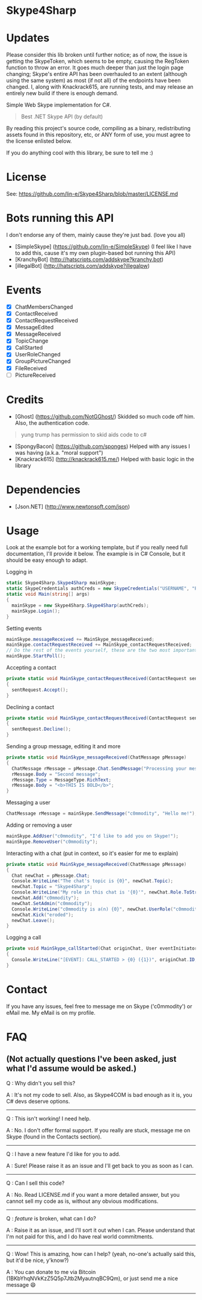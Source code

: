 # Skype4Sharp

# Updates
Please consider this lib broken until further notice; as of now, the issue is getting the SkypeToken, which seems to be empty, causing the RegToken function to throw an error.
It goes much deeper than just the login page changing; Skype's entire API has been overhauled to an extent (although using the same system) as most (if not all) of the endpoints have been changed. I, along with Knackrack615, are running tests, and may release an entirely new build if there is enough demand.

Simple Web Skype implementation for C#.

> Best .NET Skype API (by default)

By reading this project's source code, compiling as a binary, redistributing assets found in this repository, etc, or ANY form of use, you must agree to the license enlisted below.

If you do anything cool with this library, be sure to tell me :)

# License 
See: https://github.com/lin-e/Skype4Sharp/blob/master/LICENSE.md

# Bots running this API
I don't endorse any of them, mainly cause they're just bad. (love you all)

- [SimpleSkype] (https://github.com/lin-e/SimpleSkype) (I feel like I have to add this, cause it's my own plugin-based bot running this API)
- [KranchyBot] (http://hatscripts.com/addskype?kranchy.bot)
- [illegalBot] (http://hatscripts.com/addskype?illegalpw)

# Events
- [x] ChatMembersChanged
- [x] ContactReceived
- [x] ContactRequestReceived
- [x] MessageEdited
- [x] MessageReceived
- [x] TopicChange
- [x] CallStarted
- [x] UserRoleChanged
- [x] GroupPictureChanged
- [x] FileReceived
- [ ] PictureReceived

# Credits
- [Ghost] (https://github.com/NotGGhost/) Skidded so much code off him. Also, the authentication code. 
> yung trump has permission to skid aids code to c#

- [SpongyBacon] (https://github.com/sponges) Helped with any issues I was having (a.k.a. "moral support")
- [Knackrack615] (http://knackrack615.me/) Helped with basic logic in the library

# Dependencies
- [Json.NET] (http://www.newtonsoft.com/json)

# Usage
Look at the example bot for a working template, but if you really need full documentation, I'll provide it below.
The example is in C# Console, but it should be easy enough to adapt.

Logging in
```C#
static Skype4Sharp.Skype4Sharp mainSkype;
static SkypeCredentials authCreds = new SkypeCredentials("USERNAME", "PASSWORD");
static void Main(string[] args)
{
  mainSkype = new Skype4Sharp.Skype4Sharp(authCreds);
  mainSkype.Login();
}
```
Setting events
```C#
mainSkype.messageReceived += MainSkype_messageReceived;
mainSkype.contactRequestReceived += MainSkype_contactRequestReceived;
// Do the rest of the events yourself, these are the two most important ones in my opinion
mainSkype.StartPoll();
```
Accepting a contact
```C#
private static void MainSkype_contactRequestReceived(ContactRequest sentRequest)
{
  sentRequest.Accept();
}
```
Declining a contact
```C#
private static void MainSkype_contactRequestReceived(ContactRequest sentRequest)
{
  sentRequest.Decline();
}
```
Sending a group message, editing it and more
```C#
private static void MainSkype_messageReceived(ChatMessage pMessage)
{
  ChatMessage rMessage = pMessage.Chat.SendMessage("Processing your message...");
  rMessage.Body = "Second message";
  rMessage.Type = MessageType.RichText;
  rMessage.Body = "<b>THIS IS BOLD</b>";
}
```
Messaging a user
```C#
ChatMessage rMessage = mainSkype.SendMessage("c0mmodity", "Hello me!");
```
Adding or removing a user
```C#
mainSkype.AddUser("c0mmodity", "I'd like to add you on Skype!");
mainSkype.RemoveUser("c0mmodity");
```
Interacting with a chat (put in context, so it's easier for me to explain)
```C#
private static void MainSkype_messageReceived(ChatMessage pMessage)
{
  Chat newChat = pMessage.Chat;
  Console.WriteLine("The chat's topic is {0}", newChat.Topic);
  newChat.Topic = "Skype4Sharp";
  Console.WriteLine("My role in this chat is '{0}'", newChat.Role.ToString());
  newChat.Add("c0mmodity");
  newChat.SetAdmin("c0mmodity");
  Console.WriteLine("c0mmodity is a(n) {0}", newChat.UserRole("c0mmodity").ToString());
  newChat.Kick("eroded");
  newChat.Leave();
}
```
Logging a call
```C#
private void MainSkype_callStarted(Chat originChat, User eventInitiator)
{
  Console.WriteLine("[EVENT]: CALL_STARTED > {0} ({1})", originChat.ID, eventInitiator.Username);
}
```

# Contact
If you have any issues, feel free to message me on Skype ('c0mmodity') or eMail me. My eMail is on my profile.

# FAQ
(Not actually questions I've been asked, just what I'd assume would be asked.)
---
Q : Why didn't you sell this?

A : It's not my code to sell. Also, as Skype4COM is bad enough as it is, you C# devs deserve options.

---
Q : This isn't working! I need help.

A : No. I don't offer formal support. If you really are stuck, message me on Skype (found in the Contacts section).

---
Q : I have a new feature I'd like for you to add.

A : Sure! Please raise it as an issue and I'll get back to you as soon as I can.

---
Q : Can I sell this code?

A : No. Read LICENSE.md if you want a more detailed answer, but you cannot sell my code as is, without any obvious modifications.

---
Q : *feature* is broken, what can I do?

A : Raise it as an issue, and I'll sort it out when I can. Please understand that I'm not paid for this, and I do have real world commitments.

---
Q : Wow! This is amazing, how can I help? (yeah, no-one's actually said this, but it'd be nice, y'know?)

A : You can donate to me via Bitcoin (1BKbYhqNVkKzZ5Q5p7Jtb2MyautnqBC9Qm), or just send me a nice message :smile:

---
